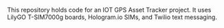 This repository holds code for an IOT GPS Asset Tracker project. 
It uses LilyGO T-SIM7000g boards, Hologram.io SIMs, and Twilio text messaging.
